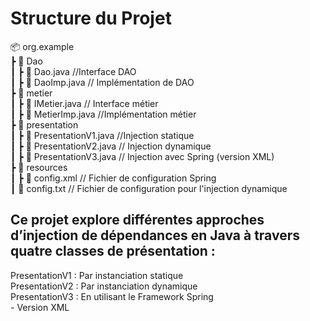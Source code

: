 #  Structure du Projet  

📦 org.example <br> 
 ┣ 📂 Dao <br> 
 ┃ ┣ 📜 Dao.java          //Interface DAO    <br> 
 ┃ ┣ 📜 DaoImp.java       // Implémentation de DAO    <br> 
 ┣ 📂 metier   <br> 
 ┃ ┣ 📜 IMetier.java      // Interface métier   <br> 
 ┃ ┣ 📜 MetierImp.java    //Implémentation métier   <br> 
 ┣ 📂 presentation  <br> 
 ┃ ┣ 📜 PresentationV1.java  //Injection statique   <br> 
 ┃ ┣ 📜 PresentationV2.java  // Injection dynamique   <br> 
 ┃ ┣ 📜 PresentationV3.java  // Injection avec Spring (version XML)   <br> 
 ┣ 📂 resources  <br> 
 ┃ ┣ 📜 config.xml         // Fichier de configuration Spring    <br> 
 ┃ 📜 config.txt         // Fichier de configuration pour l'injection dynamique    <br> 





##  Ce projet explore différentes approches d’injection de dépendances en Java à travers quatre classes de présentation :  <br> 

PresentationV1 : Par instanciation statique  <br> 
PresentationV2 : Par instanciation dynamique  <br> 
PresentationV3 :  En utilisant le Framework Spring  <br> 
                 - Version XML  <br> 

